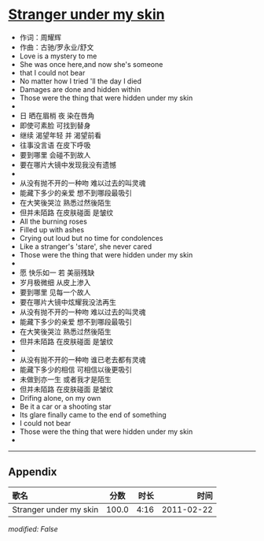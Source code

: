 # [Stranger under my skin](https://music.163.com/song?id=64283)

* 作词：周耀辉
* 作曲：古驰/罗永业/舒文
* Love is a mystery to me
* She was once here,and now she's someone
* that I could not bear
* No matter how I tried 'll the day I died
* Damages are done and hidden within
* Those were the thing that were hidden under my skin
* 
* 日 晒在眉梢 夜 染在唇角
* 即使可素脸 可找到替身
* 继续 渴望年轻 并 渴望前看
* 往事没言语 在皮下呼吸
* 要到哪里 会碰不到故人
* 要在哪片大镜中发现我没有遗憾
* 
* 从没有抛不开的一种吻 难以过去的叫灵魂
* 能藏下多少的亲爱 想不到哪段最吸引
* 在大笑後哭泣 熟悉过然後陌生
* 但并未陌路 在皮肤碰面 是皱纹
* All the burning roses
* Filled up with ashes
* Crying out loud but no time for condolences
* Like a stranger's 'stare', she never cared
* Those were the thing that were hidden under my skin
* 
* 愿 快乐如一 若 美丽残缺
* 岁月极微细 从皮上渗入
* 要到哪里 见每一个故人
* 要在哪片大镜中炫耀我没法再生
* 从没有抛不开的一种吻 难以过去的叫灵魂
* 能藏下多少的亲爱 想不到哪段最吸引
* 在大笑後哭泣 熟悉过然後陌生
* 但并未陌路 在皮肤碰面 是皱纹
* 
* 从没有抛不开的一种吻 谁已老去都有灵魂
* 能藏下多少的相信 可相信以後更吸引
* 未做到亦一生 或者我才是陌生
* 但并未陌路 在皮肤碰面 是皱纹
* Drifing alone, on my own
* Be it a car or a shooting star
* Its glare finally came to the end of something
* I could not bear
* Those were the thing that were hidden under my skin
* 


---

## Appendix

|歌名|分数|时长|时间|
|:---|:---:|---:|---:|
|Stranger under my skin|100.0|4:16|2011-02-22

*modified: False*